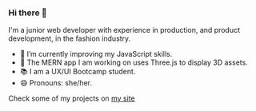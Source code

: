 ### Hi there 👋

I'm a junior web developer with experience in production, and product development, in the fashion industry.

- 🌱 I’m currently improving my JavaScript skills.
- 🔭 The MERN app I am working on uses Three.js to display 3D assets.
- 📚 I am a UX/UI Bootcamp student.
- 😄 Pronouns: she/her.

Check some of my projects on [my site](https://my-portfolio-avpizarro.vercel.app)
